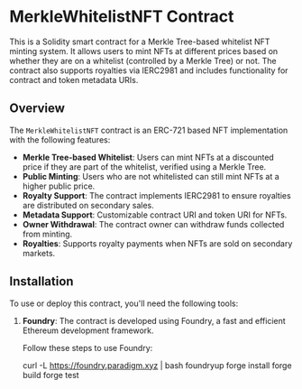 # MerkleWhitelistNFT Contract

This is a Solidity smart contract for a Merkle Tree-based whitelist NFT minting system. It allows users to mint NFTs at different prices based on whether they are on a whitelist (controlled by a Merkle Tree) or not. The contract also supports royalties via IERC2981 and includes functionality for contract and token metadata URIs.

## Overview

The `MerkleWhitelistNFT` contract is an ERC-721 based NFT implementation with the following features:

- **Merkle Tree-based Whitelist**: Users can mint NFTs at a discounted price if they are part of the whitelist, verified using a Merkle Tree.
- **Public Minting**: Users who are not whitelisted can still mint NFTs at a higher public price.
- **Royalty Support**: The contract implements IERC2981 to ensure royalties are distributed on secondary sales.
- **Metadata Support**: Customizable contract URI and token URI for NFTs.
- **Owner Withdrawal**: The contract owner can withdraw funds collected from minting.
- **Royalties**: Supports royalty payments when NFTs are sold on secondary markets.

## Installation

To use or deploy this contract, you'll need the following tools:

1. **Foundry**: The contract is developed using Foundry, a fast and efficient Ethereum development framework.
   
   Follow these steps to use Foundry:

   curl -L https://foundry.paradigm.xyz | bash
   foundryup
   forge install
   forge build
   forge test
